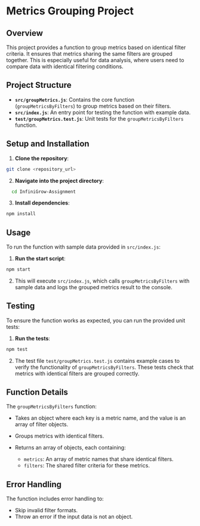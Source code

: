 # Metrics Grouping Project

## Overview
This project provides a function to group metrics based on identical filter criteria. It ensures that metrics sharing the same filters are grouped together. This is especially useful for data analysis, where users need to compare data with identical filtering conditions.

## Project Structure
- **`src/groupMetrics.js`**: Contains the core function (`groupMetricsByFilters`) to group metrics based on their filters.
- **`src/index.js`**: An entry point for testing the function with example data.
- **`test/groupMetrics.test.js`**: Unit tests for the `groupMetricsByFilters` function.


## Setup and Installation

1. **Clone the repository**:
```sh
git clone <repository_url>
```
2. **Navigate into the project directory**:
```sh
  cd InfiniGrow-Assignment
```

3. **Install dependencies**:
```sh
npm install
```

## Usage
To run the function with sample data provided in `src/index.js`:

1. **Run the start script**:
```sh
npm start
```
2. This will execute `src/index.js`, which calls `groupMetricsByFilters` with sample data and logs the grouped metrics result to the console.


## Testing
To ensure the function works as expected, you can run the provided unit tests:

1. **Run the tests**:
```sh
npm test
```
2. The test file `test/groupMetrics.test.js` contains example cases to verify the functionality of `groupMetricsByFilters`. These tests check that metrics with identical filters are grouped correctly.

## Function Details
The `groupMetricsByFilters` function:

- Takes an object where each key is a metric name, and the value is an array of filter objects.

- Groups metrics with identical filters.

- Returns an array of objects, each containing:
    - `metrics`: An array of metric names that share identical filters.
    - `filters`: The shared filter criteria for these metrics.


## Error Handling
The function includes error handling to:
  - Skip invalid filter formats.
  - Throw an error if the input data is not an object.